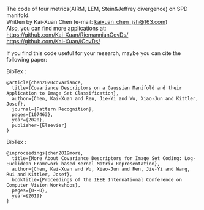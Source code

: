 ﻿
The code of four metrics(AIRM, LEM, Stein&Jeffrey divergence) on SPD manifold.  
Written by Kai-Xuan Chen (e-mail: kaixuan_chen_jsh@163.com)  
Also, you can find more applications at:  
https://github.com/Kai-Xuan/RiemannianCovDs/  
https://github.com/Kai-Xuan/iCovDs/  




If you find this code useful for your research, maybe you can cite the following paper:

BibTex : 
```
@article{chen2020covariance,
  title={Covariance Descriptors on a Gaussian Manifold and their Application to Image Set Classification},
  author={Chen, Kai-Xuan and Ren, Jie-Yi and Wu, Xiao-Jun and Kittler, Josef},
  journal={Pattern Recognition},
  pages={107463},
  year={2020},
  publisher={Elsevier}
}
```

BibTex : 
```
@inproceedings{chen2019more,
  title={More About Covariance Descriptors for Image Set Coding: Log-Euclidean Framework based Kernel Matrix Representation},
  author={Chen, Kai-Xuan and Wu, Xiao-Jun and Ren, Jie-Yi and Wang, Rui and Kittler, Josef},
  booktitle={Proceedings of the IEEE International Conference on Computer Vision Workshops},
  pages={0--0},
  year={2019}
}
```

